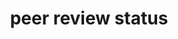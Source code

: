 ---
title: 'peer review status'
field: 'is.item.reviewStatus'
slug: 'global-peer-review-status'
description: 'Whether the resource has been peer reviewed'
comment: 'select from control list'
required: False
vocabulary: 'vocabulary.txt'
module: 'Status'
cluster: 'Global'
policy: 'Controlled value. Single select from control list.'
---